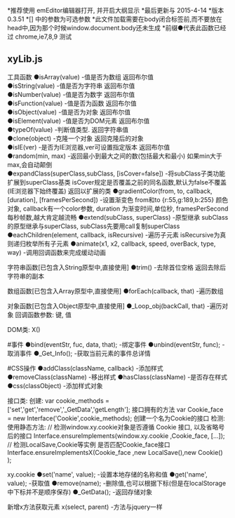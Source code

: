 *推荐使用 emEditor编辑器打开, 并开启大纲显示
*最后更新与 2015-4-14
*版本0.3.51
*[] 中的参数为可选参数
*此文件加载需要在body闭合标签前,而不要放在head中,因为那个时候window.document.body还未生成
*前缀●代表此函数已经过 chrome,ie7,8,9 测试


## xyLib.js	

工具函数
 ●isArray(value)		-值是否为数组		返回布尔值		
 ●isString(value)		-值是否为字符串		返回布尔值		
 ●isNumber(value)	-值是否为数字		返回布尔值		
 ●isFunction(value)	-值是否为函数		返回布尔值		
 ●isObject(value)		-值是否为对象		返回布尔值			
 ●isElement(value)	-值是否为DOM元素	返回布尔值		
 ●typeOf(value)		-判断值类型.  		返回字符串值		
 ●clone(object)		-克隆一个对象		返回克隆后的对象		
 ●isIE(ver)		-是否为IE浏览器,ver可设置指定版本	返回布尔值		
 ●random(min, max)	-返回最小到最大之间的数(包括最大和最小)	如果min大于max,会自动颠倒			
 ●expandClass(superClass,subClass, [isCover=false])	-将subClass子类功能扩展到superClass基类 isCover规定是否覆盖之前的同名函数,默认为false不覆盖(IE浏览器下始终覆盖)		返回以扩展的类
 ●gradientColor(from, to, callback, [duration], [framesPerSecond])	-设置渐变色 from和to {r:55,g:189,b:255} 颜色对象, callback有一个color参数,    duration 为渐变时间,单位秒, framesPerSecond每秒帧数,越大肯定越流畅
 ●extend(subClass, superClass)	-原型继承 subClass的原型继承与superClass, subClass先要用call复制superClass
 ●eachChildren(element, callback, isRecursive)	-遍历子元素 isRecursive为真则递归枚举所有子元素
 ●animate(x1, x2, callback, speed, overBack, type, way)	-调用回调函数来完成缓动动画





字符串函数[已包含入String原型中,直接使用]
 ●trim()			-去除首位空格		返回去除后字符串的副本


数组函数[已包含入Array原型中,直接使用]
 ●forEach(callback, that)	-遍历数组


对象函数[已包含入Object原型中,直接使用]
 ●_Loop_obj(backCall, that)			-遍历对象  回调函数参数: 键, 值




DOM类:
 X()

 #事件
  ●bind(eventStr, fuc, data, that);		-绑定事件
  ●unbind(eventStr, func);		-取消事件
  ●_Get_Info();				-获取当前元素的事件总详情


 #CSS操作
  ●addClass(className, callback)		-添加样式
  ●removeClass(className)		-移出样式
  ●hasClass(className)			-是否存在样式
  ●css(classObject)			-添加样式对象
 





接口类:
	创建:
	var cookie_methods = ['set','get','remove','_GetData','getLength'];  接口拥有的方法
	var Cookie_face = new Interface('Cookie',cookie_methods);	创建一个名为Cookie的接口
	检测:
	使用静态方法: 
	// 检测window.xy.cookie对象是否遵循 Cookie 接口, 以及省略号后的接口
	Interface.ensureImplements(window.xy.cookie ,Cookie_face, [...]);
	// 检测LocalSave,Cookie等实例 是否匹配Cookie_face接口
	Interface.ensureImplementsX(Cookie_face ,new LocalSave(),new Cookie() );











xy.cookie
	●set('name', value);		-设置本地存储的名称和值
	●get('name', value);		-获取值
	●remove(name);		-删除值,也可以根据下标(但是在localStorage中下标并不是顺序保存)
	●_GetData();			-返回存储对象




新增x方法获取元素
	x(select, parent)		-方法与jquery一样




